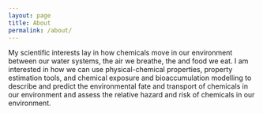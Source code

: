```yaml
---
layout: page
title: About
permalink: /about/
---
```


My scientific interests lay in how chemicals move in our environment between our water systems, the air we breathe, the and food we eat. I am interested in how we can use physical-chemical properties, property estimation tools, and chemical exposure and bioaccumulation modelling to describe and predict the environmental fate and transport of chemicals in our environment and assess the relative hazard and risk of chemicals in our environment. 

